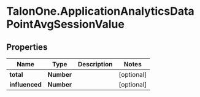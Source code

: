 # TalonOne.ApplicationAnalyticsDataPointAvgSessionValue

## Properties

Name | Type | Description | Notes
------------ | ------------- | ------------- | -------------
**total** | **Number** |  | [optional] 
**influenced** | **Number** |  | [optional] 


